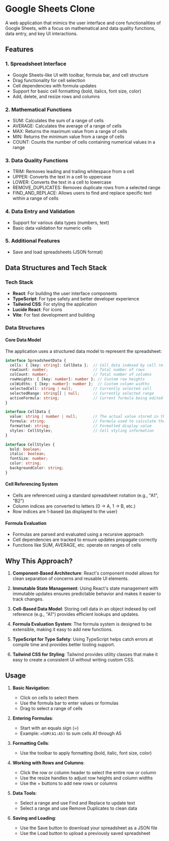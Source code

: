 # Google Sheets Clone

A web application that mimics the user interface and core functionalities of Google Sheets, with a focus on mathematical and data quality functions, data entry, and key UI interactions.

## Features

### 1. Spreadsheet Interface
- Google Sheets-like UI with toolbar, formula bar, and cell structure
- Drag functionality for cell selection
- Cell dependencies with formula updates
- Support for basic cell formatting (bold, italics, font size, color)
- Add, delete, and resize rows and columns

### 2. Mathematical Functions
- SUM: Calculates the sum of a range of cells
- AVERAGE: Calculates the average of a range of cells
- MAX: Returns the maximum value from a range of cells
- MIN: Returns the minimum value from a range of cells
- COUNT: Counts the number of cells containing numerical values in a range

### 3. Data Quality Functions
- TRIM: Removes leading and trailing whitespace from a cell
- UPPER: Converts the text in a cell to uppercase
- LOWER: Converts the text in a cell to lowercase
- REMOVE_DUPLICATES: Removes duplicate rows from a selected range
- FIND_AND_REPLACE: Allows users to find and replace specific text within a range of cells

### 4. Data Entry and Validation
- Support for various data types (numbers, text)
- Basic data validation for numeric cells

### 5. Additional Features
- Save and load spreadsheets (JSON format)

## Data Structures and Tech Stack

### Tech Stack
- **React**: For building the user interface components
- **TypeScript**: For type safety and better developer experience
- **Tailwind CSS**: For styling the application
- **Lucide React**: For icons
- **Vite**: For fast development and building

### Data Structures

#### Core Data Model
The application uses a structured data model to represent the spreadsheet:

```typescript
interface SpreadsheetData {
  cells: { [key: string]: CellData };  // Cell data indexed by cell reference (e.g., "A1")
  rowCount: number;                    // Total number of rows
  colCount: number;                    // Total number of columns
  rowHeights: { [key: number]: number }; // Custom row heights
  colWidths: { [key: number]: number };  // Custom column widths
  selectedCell: string | null;         // Currently selected cell
  selectedRange: string[] | null;      // Currently selected range
  activeFormula: string;               // Current formula being edited
}

interface CellData {
  value: string | number | null;       // The actual value stored in the cell
  formula: string;                     // Formula used to calculate the value (if any)
  formatted: string;                   // Formatted display value
  styles: CellStyles;                  // Cell styling information
}

interface CellStyles {
  bold: boolean;
  italic: boolean;
  fontSize: number;
  color: string;
  backgroundColor: string;
}
```

#### Cell Referencing System
- Cells are referenced using a standard spreadsheet notation (e.g., "A1", "B2")
- Column indices are converted to letters (0 -> A, 1 -> B, etc.)
- Row indices are 1-based (as displayed to the user)

#### Formula Evaluation
- Formulas are parsed and evaluated using a recursive approach
- Cell dependencies are tracked to ensure updates propagate correctly
- Functions like SUM, AVERAGE, etc. operate on ranges of cells

## Why This Approach?

1. **Component-Based Architecture**: React's component model allows for clean separation of concerns and reusable UI elements.

2. **Immutable State Management**: Using React's state management with immutable updates ensures predictable behavior and makes it easier to track changes.

3. **Cell-Based Data Model**: Storing cell data in an object indexed by cell reference (e.g., "A1") provides efficient lookups and updates.

4. **Formula Evaluation System**: The formula system is designed to be extensible, making it easy to add new functions.

5. **TypeScript for Type Safety**: Using TypeScript helps catch errors at compile time and provides better tooling support.

6. **Tailwind CSS for Styling**: Tailwind provides utility classes that make it easy to create a consistent UI without writing custom CSS.

## Usage

1. **Basic Navigation**:
   - Click on cells to select them
   - Use the formula bar to enter values or formulas
   - Drag to select a range of cells

2. **Entering Formulas**:
   - Start with an equals sign (=)
   - Example: `=SUM(A1:A5)` to sum cells A1 through A5

3. **Formatting Cells**:
   - Use the toolbar to apply formatting (bold, italic, font size, color)

4. **Working with Rows and Columns**:
   - Click the row or column header to select the entire row or column
   - Use the resize handles to adjust row heights and column widths
   - Use the + buttons to add new rows or columns

5. **Data Tools**:
   - Select a range and use Find and Replace to update text
   - Select a range and use Remove Duplicates to clean data

6. **Saving and Loading**:
   - Use the Save button to download your spreadsheet as a JSON file
   - Use the Load button to upload a previously saved spreadsheet